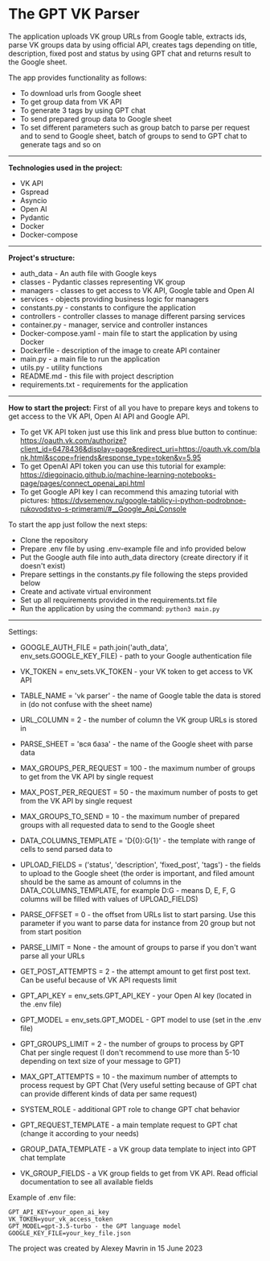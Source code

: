 # The GPT VK Parser
The application uploads VK group URLs from Google table, extracts ids, parse VK groups data by using 
official API, creates tags depending on title, description, fixed post and status by using GPT chat and
returns result to the Google sheet.

The app provides functionality as follows:
 - To download urls from Google sheet 
 - To get group data from VK API
 - To generate 3 tags by using GPT chat
 - To send prepared group data to Google sheet
 - To set different parameters such as group batch to parse per request and to send to Google sheet,
batch of groups to send to GPT chat to generate tags and so on
 
---

**Technologies used in the project:**
 
 - VK API
 - Gspread 
 - Asyncio
 - Open AI
 - Pydantic
 - Docker
 - Docker-compose

---

**Project's structure:**
 
 - auth_data - An auth file with Google keys
 - classes - Pydantic classes representing VK group
 - managers - classes to get access to VK API, Google table and Open AI
 - services - objects providing business logic for managers
 - constants.py - constants to configure the application
 - controllers - controller classes to manage different parsing services
 - container.py - manager, service and controller instances
 - Docker-compose.yaml - main file to start the application by using Docker
 - Dockerfile - description of the image to create API container 
 - main.py - a main file to run the application
 - utils.py - utility functions
 - README.md - this file with project description
 - requirements.txt - requirements for the application
---

**How to start the project:**
First of all you have to prepare keys and tokens to get access to the VK API, Open AI API and Google API.
- To get VK API token just use this link and press blue button to continue:
https://oauth.vk.com/authorize?client_id=6478436&display=page&redirect_uri=https://oauth.vk.com/blank.html&scope=friends&response_type=token&v=5.95
- To get OpenAI API token you can use this tutorial for example:
https://diegoinacio.github.io/machine-learning-notebooks-page/pages/connect_openai_api.html
- To get Google API key I can recommend this amazing tutorial with pictures:
https://dvsemenov.ru/google-tablicy-i-python-podrobnoe-rukovodstvo-s-primerami/#__Google_Api_Console

To start the app just follow the next steps:
 - Clone the repository
 - Prepare .env file by using .env-example file and info provided below
 - Put the Google auth file into auth_data directory (create directory if it doesn't exist)
 - Prepare settings in the constants.py file following the steps provided below
 - Create and activate virtual environment
 - Set up all requirements provided in the requirements.txt file
 - Run the application by using the command: `python3 main.py`

---

Settings:
- GOOGLE_AUTH_FILE = path.join('auth_data', env_sets.GOOGLE_KEY_FILE) - path to your Google authentication file
- VK_TOKEN = env_sets.VK_TOKEN - your VK token to get access to VK API

- TABLE_NAME = 'vk parser' - the name of Google table the data is stored in (do not confuse with the sheet name)
- URL_COLUMN = 2 - the number of column the VK group URLs is stored in
- PARSE_SHEET = 'вся база' - the name of the Google sheet with parse data
- MAX_GROUPS_PER_REQUEST = 100 - the maximum number of groups to get from the VK API by single request
- MAX_POST_PER_REQUEST = 50 - the maximum number of posts to get from the VK API by single request
- MAX_GROUPS_TO_SEND = 10 - the maximum number of prepared groups with all requested data to send to the Google sheet 
- DATA_COLUMNS_TEMPLATE = 'D{0}:G{1}' - the template with range of cells to send parsed data to 
- UPLOAD_FIELDS = ('status', 'description', 'fixed_post', 'tags') - the fields to upload to the Google sheet 
(the order is important, and filed amount should be the same as amount of columns in the DATA_COLUMNS_TEMPLATE, 
for example D:G - means D, E, F, G columns will be filled with values of UPLOAD_FIELDS)


- PARSE_OFFSET = 0 - the offset from URLs list to start parsing. Use this parameter if you want to parse data for 
instance from 20 group but not from start position
- PARSE_LIMIT = None - the amount of groups to parse if you don't want parse all your URLs

- GET_POST_ATTEMPTS = 2 - the attempt amount to get first post text. Can be useful because of VK API requests limit

- GPT_API_KEY = env_sets.GPT_API_KEY - your Open AI key (located in the .env file)
- GPT_MODEL = env_sets.GPT_MODEL - GPT model to use (set in the .env file)
- GPT_GROUPS_LIMIT = 2 - the number of groups to process by GPT Chat per single request (I don't recommend to use more
than 5-10 depending on text size of your message to GPT)
- MAX_GPT_ATTEMPTS = 10 - the maximum number of attempts to process request by GPT Chat (Very useful setting 
because of GPT chat can provide different kinds of data per same request)
- SYSTEM_ROLE - additional GPT role to change GPT chat behavior
- GPT_REQUEST_TEMPLATE - a main template request to GPT chat (change it according to your needs)
- GROUP_DATA_TEMPLATE - a VK group data template to inject into GPT chat template
- VK_GROUP_FIELDS - a VK group fields to get from VK API. Read official documentation to see all available fields

Example of .env file:

    GPT_API_KEY=your_open_ai_key
    VK_TOKEN=your_vk_access_token
    GPT_MODEL=gpt-3.5-turbo - the GPT language model
    GOOGLE_KEY_FILE=your_key_file.json

The project was created by Alexey Mavrin in 15 June 2023